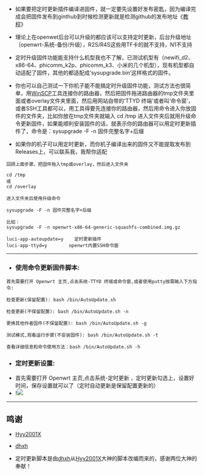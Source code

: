 - 如果要把定时更新插件编译进固件，就一定要先设置好发布密匙，因为编译完成会把固件发布到ginthub到时候检测更新就是检测github的发布地址《[教程](https://github.com/danshui-git/shuoming/blob/master/ms.md)》

- 理论上在openwet后台可以升级的都应该可以支持定时更新，后台升级地址｛openwrt-系统-备份/升级｝，R2S/R4S这些用TF卡的就不支持，N1不支持

- 定时升级固件功能能支持什么机型我也不了解，已测试机型有（newifi_d2、x86-64、phicomm_k2p、phicomm_k3、小米的几个机型），现有机型都自动适配了固件，其他的都适配成‘sysupgrade.bin’这样格式的固件。

- 你也可以自己测试一下你机子能不能搞定时升级固件功能，测试方法也很简单，用[WinSCP](https://winscp.net/eng/download.php)工具连接你的路由器，然后把固件拖进路由器的tmp文件夹里面或者overlay文件夹里面，然后用网站自带的‘TTYD 终端’或者叫‘命令窗’，或者SSH工具都可以，用工具得要先连接你的路由器，然后用命令进入你放固件的文件夹，比如你放在tmp文件夹就输入 cd /tmp 进入文件夹后就用升级命令更新固件，如果能顺利安装固件的话，就表示你的路由器可以用定时更新插件了，命令是：sysupgrade -F -n 固件完整名字+后缀
- 如果你的机子可以用定时更新，而你机子编译出来的固件又不能提取发布到Releases上，可以联系我，我帮你适配
```
回顾上面步骤，把固件拖入tmp或overlay，然后进入文件夹

cd /tmp
或
cd /overlay

进入文件夹后使用升级命令

sysupgrade -F -n 固件完整名字+后缀

比如：
sysupgrade -F -n openwrt-x86-64-generic-squashfs-combined.img.gz
```

```
luci-app-autoupdate=y    定时更新插件
luci-app-ttyd=y        openwrt内置SSH命令窗
```
---
- ### 使用命令更新固件脚本:
```
首先需要打开 Openwrt 主页,点击系统-TTYD 终端或命令窗,或者使用putty按需输入下方指令:

检查更新(保留配置): bash /bin/AutoUpdate.sh

检查更新(不保留配置): bash /bin/AutoUpdate.sh -n

更换其他作者固件(不保留配置): bash /bin/AutoUpdate.sh -g

测试模式,观看运行步骤(不安装固件): bash /bin/AutoUpdate.sh -t

查看详细信息和命令使用方法：bash /bin/AutoUpdate.sh -h
```

- ### 定时更新设置:
- 首先需要打开 Openwrt 主页,点击系统-定时更新 ，定时更新勾选上，设置好时间，保存设置就可以了（定时自动更新是保留配置更新的）
- !<img src="https://github.com/danshui-git/shuoming/blob/master/doc/zxgx.png" />

---
## 鸣谢

   - [Hyy2001X](https://github.com/Hyy2001X/AutoBuild-Actions)

   - [dhxh](https://github.com/dhxh/Openwrt-Build)

   - 定时更新脚本是由[dhxh](https://github.com/dhxh/Openwrt-Build)从[Hyy2001X](https://github.com/Hyy2001X/AutoBuild-Actions)大神的脚本改编而来的，感谢两位大神的奉献！
